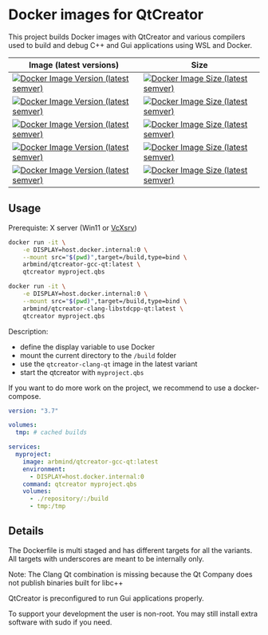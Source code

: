 # Docker images for QtCreator

This project builds Docker images with QtCreator and various compilers used to build and debug C++ and Gui applications using WSL and Docker.

| Image (latest versions) | Size |
| -- | -- |
| [![Docker Image Version (latest semver)](https://img.shields.io/docker/v/arbmind/qtcreator-clang?color=black&label=arbmind%2Fqtcreator-clang&logo=Docker&sort=semver)](https://hub.docker.com/r/arbmind/qtcreator-clang) | [![Docker Image Size (latest semver)](https://img.shields.io/docker/image-size/arbmind/qtcreator-clang?color=g&logo=Ubuntu&sort=semver)](https://hub.docker.com/r/arbmind/qtcreator-clang) |
| [![Docker Image Version (latest semver)](https://img.shields.io/docker/v/arbmind/qtcreator-clang-libstdcpp?color=black&label=arbmind%2Fqtcreator-clang-libstdcpp&logo=Docker&sort=semver)](https://hub.docker.com/r/arbmind/qtcreator-clang-libstdcpp) | [![Docker Image Size (latest semver)](https://img.shields.io/docker/image-size/arbmind/qtcreator-clang-libstdcpp?color=green&logo=Ubuntu&sort=semver)](https://hub.docker.com/r/arbmind/qtcreator-clang-libstdcpp) |
| [![Docker Image Version (latest semver)](https://img.shields.io/docker/v/arbmind/qtcreator-clang-libstdcpp-qt?color=black&label=arbmind%2Fqtcreator-clang-libstdcpp-qt&logo=Docker&sort=semver)](https://hub.docker.com/r/arbmind/qtcreator-clang-libstdcpp-qt) | [![Docker Image Size (latest semver)](https://img.shields.io/docker/image-size/arbmind/qtcreator-clang-libstdcpp-qt?color=yellow&logo=Ubuntu&sort=semver)](https://hub.docker.com/r/arbmind/qtcreator-clang-libstdcpp-qt) |
| [![Docker Image Version (latest semver)](https://img.shields.io/docker/v/arbmind/qtcreator-gcc?color=black&label=arbmind%2Fqtcreator-gcc&logo=Docker&sort=semver)](https://hub.docker.com/r/arbmind/qtcreator-gcc) | [![Docker Image Size (latest semver)](https://img.shields.io/docker/image-size/arbmind/qtcreator-gcc?color=green&logo=Ubuntu&sort=semver)](https://hub.docker.com/r/arbmind/qtcreator-gcc) |
| [![Docker Image Version (latest semver)](https://img.shields.io/docker/v/arbmind/qtcreator-gcc-qt?color=black&label=arbmind%2Fqtcreator-gcc-qt&logo=Docker&sort=semver)](https://hub.docker.com/r/arbmind/qtcreator-gcc-qt) | [![Docker Image Size (latest semver)](https://img.shields.io/docker/image-size/arbmind/qtcreator-gcc-qt?color=red&logo=Ubuntu&sort=semver)](https://hub.docker.com/r/arbmind/qtcreator-gcc-qt) |

## Usage

Prerequiste: X server (Win11 or [VcXsrv](https://sourceforge.net/projects/vcxsrv/))

```bash
docker run -it \
    -e DISPLAY=host.docker.internal:0 \
    --mount src="$(pwd)",target=/build,type=bind \
    arbmind/qtcreator-gcc-qt:latest \
    qtcreator myproject.qbs
```

```bash
docker run -it \
    -e DISPLAY=host.docker.internal:0 \
    --mount src="$(pwd)",target=/build,type=bind \
    arbmind/qtcreator-clang-libstdcpp-qt:latest \
    qtcreator myproject.qbs
```

Description:
* define the display variable to use Docker
* mount the current directory to the `/build` folder
* use the `qtcreator-clang-qt` image in the latest variant
* start the qtcreator with `myproject.qbs`

If you want to do more work on the project, we recommend to use a docker-compose.

```yaml
version: "3.7"

volumes:
  tmp: # cached builds

services:
  myproject:
    image: arbmind/qtcreator-gcc-qt:latest
    environment:
      - DISPLAY=host.docker.internal:0
    command: qtcreator myproject.qbs
    volumes:
      - ./repository/:/build
      - tmp:/tmp
```

## Details

The Dockerfile is multi staged and has different targets for all the variants.
All targets with underscores are meant to be internally only.

Note: The Clang Qt combination is missing because the Qt Company does not publish binaries built for libc++

QtCreator is preconfigured to run Gui applications properly.

To support your development the user is non-root.
You may still install extra software with sudo if you need.
